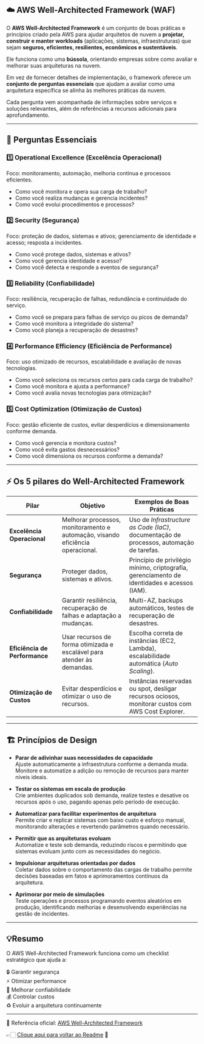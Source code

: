 ## ☁️ AWS Well-Architected Framework (WAF)

O **AWS Well-Architected Framework** é um conjunto de boas práticas e princípios criado pela AWS para ajudar arquitetos de nuvem a **projetar, construir e manter workloads** (aplicações, sistemas, infraestruturas) que sejam **seguros, eficientes, resilientes, econômicos e sustentáveis**.  

Ele funciona como uma **bússola**, orientando empresas sobre como avaliar e melhorar suas arquiteturas na nuvem.  

Em vez de fornecer detalhes de implementação, o framework oferece um **conjunto de perguntas essenciais** que ajudam a avaliar como uma arquitetura específica se alinha às melhores práticas da nuvem.  

Cada pergunta vem acompanhada de informações sobre serviços e soluções relevantes, além de referências a recursos adicionais para aprofundamento.

---

## 📝 Perguntas Essenciais

### 1️⃣ Operational Excellence (Excelência Operacional)
Foco: monitoramento, automação, melhoria contínua e processos eficientes.
- Como você monitora e opera sua carga de trabalho?  
- Como você realiza mudanças e gerencia incidentes?  
- Como você evolui procedimentos e processos?  

### 2️⃣ Security (Segurança) 
Foco: proteção de dados, sistemas e ativos; gerenciamento de identidade e acesso; resposta a incidentes.
- Como você protege dados, sistemas e ativos?  
- Como você gerencia identidade e acesso?  
- Como você detecta e responde a eventos de segurança?  

### 3️⃣ Reliability (Confiabilidade)
Foco: resiliência, recuperação de falhas, redundância e continuidade do serviço.
- Como você se prepara para falhas de serviço ou picos de demanda?  
- Como você monitora a integridade do sistema?  
- Como você planeja a recuperação de desastres?  

### 4️⃣ Performance Efficiency (Eficiência de Performance)
Foco: uso otimizado de recursos, escalabilidade e avaliação de novas tecnologias.
- Como você seleciona os recursos certos para cada carga de trabalho?  
- Como você monitora e ajusta a performance?  
- Como você avalia novas tecnologias para otimização?  

### 5️⃣ Cost Optimization (Otimização de Custos)
Foco: gestão eficiente de custos, evitar desperdícios e dimensionamento conforme demanda.
- Como você gerencia e monitora custos?  
- Como você evita gastos desnecessários?  
- Como você dimensiona os recursos conforme a demanda?  

---

## ⚡ Os 5 pilares do Well-Architected Framework

| **Pilar**                    | **Objetivo**                                                                 | **Exemplos de Boas Práticas**                                                                 |
|-------------------------------|-------------------------------------------------------------------------------|------------------------------------------------------------------------------------------------|
| **Excelência Operacional**    | Melhorar processos, monitoramento e automação, visando eficiência operacional. | Uso de *Infrastructure as Code (IaC)*, documentação de processos, automação de tarefas.        |
| **Segurança**                 | Proteger dados, sistemas e ativos.                                            | Princípio de privilégio mínimo, criptografia, gerenciamento de identidades e acessos (IAM).    |
| **Confiabilidade**            | Garantir resiliência, recuperação de falhas e adaptação a mudanças.           | Multi-AZ, backups automáticos, testes de recuperação de desastres.                             |
| **Eficiência de Performance** | Usar recursos de forma otimizada e escalável para atender às demandas.        | Escolha correta de instâncias (EC2, Lambda), escalabilidade automática (*Auto Scaling*).       |
| **Otimização de Custos**      | Evitar desperdícios e otimizar o uso de recursos.                              | Instâncias reservadas ou spot, desligar recursos ociosos, monitorar custos com AWS Cost Explorer. |

---

## 🏗️ Princípios de Design

- **Parar de adivinhar suas necessidades de capacidade**  
  Ajuste automaticamente a infraestrutura conforme a demanda muda. Monitore e automatize a adição ou remoção de recursos para manter níveis ideais.

- **Testar os sistemas em escala de produção**  
  Crie ambientes duplicados sob demanda, realize testes e desative os recursos após o uso, pagando apenas pelo período de execução.

- **Automatizar para facilitar experimentos de arquitetura**  
  Permite criar e replicar sistemas com baixo custo e esforço manual, monitorando alterações e revertendo parâmetros quando necessário.

- **Permitir que as arquiteturas evoluam**  
  Automatize e teste sob demanda, reduzindo riscos e permitindo que sistemas evoluam junto com as necessidades do negócio.

- **Impulsionar arquiteturas orientadas por dados**  
  Coletar dados sobre o comportamento das cargas de trabalho permite decisões baseadas em fatos e aprimoramentos contínuos da arquitetura.

- **Aprimorar por meio de simulações**  
  Teste operações e processos programando eventos aleatórios em produção, identificando melhorias e desenvolvendo experiências na gestão de incidentes.

---

## 💡Resumo

O AWS Well-Architected Framework funciona como um checklist estratégico que ajuda a:

🔒 Garantir segurança  
⚡ Otimizar performance  
🔄 Melhorar confiabilidade  
💰 Controlar custos  
♻️ Evoluir a arquitetura continuamente  

---

🔗 Referência oficial: [AWS Well-Architected Framework](https://aws.amazon.com/architecture/well-architected)

👉🏻 [Clique aqui para voltar ao Readme](https://github.com/DrikaDev/Estudando-AWS-Cloud-Practitioner/blob/main/README.md) 📒
